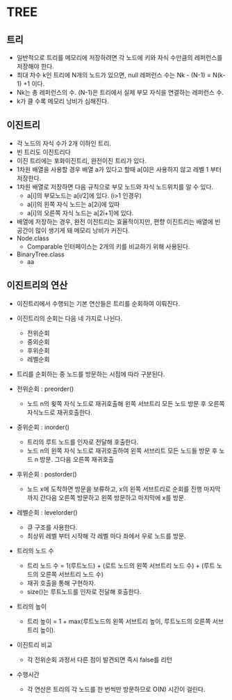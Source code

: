 # TREE
## 트리
  - 일반적으로 트리를 메모리에 저장하려면 각 노드에 키와 자식 수만큼의 레퍼런스를 저장해야 한다. 
  - 최대 차수 k인 트리에 N개의 노드가 있으면, null 레퍼런스 수는 Nk - (N-1) = N(k-1) +1 이다.
  - Nk는 총 레퍼런스의 수. (N-1)은 트리에서 실제 부모 자식을 연결하는 레퍼런스 수. 
  - k가 클 수록 메모리 낭비가 심해진다. 
  
## 이진트리
  - 각 노드의 자식 수가 2개 이하인 트리.
  - 빈 트리도 이진트리다
  - 이진 트리에는 포화이진트리, 완전이진 트리가 있다. 
  - 1차원 배열을 사용할 경우 배열 a가 있다고 할때 a[0]은 사용하지 않고 레벨 1 부터 저장한다. 
  - 1차원 배열로 저장하면 다음 규칙으로 부모 노드와 자식 노드위치를 알 수 있다.
    - a[i]의 부모노드는 a[i/2]에 있다. (i>1 인경우)
    - a[i]의 왼쪽 자식 노드는 a[2i]에 있따 
    - a[i]의 오른쪽 자식 노드는 a[2i+1]에 있다. 
  - 배열에 저장하는 경우, 완전 이진트리는 효율적이지만, 편향 이진트리는 배열에 빈공간이 많이 생기게 돼 메모리 낭비가 커진다.
  - Node.class
    - Comparable 인터페이스는 2개의 키를 비교하기 위해 사용된다. 
  - BinaryTree.class
    -  aa 
  
## 이진트리의 연산
  - 이진트리에서 수행되는 기본 연산들은 트리를 순회하여 이뤄진다. 
  - 이진트리의 순회는 다음 네 가지로 나뉜다. 
    - 전위순회 
    - 중외순회
    - 후위순회
    - 레벨순회
  - 트리를 순회하는 중 노드를 방문하는 시점에 따라 구분된다. 
  - 전위순회 : preorder()
    - 노드 n의 욎쪽 자식 노드로 재귀호출해 왼쪽 서브트리 모든 노드 방문 후 오른쪽 자식노드로 재귀호출한다.
  - 중위순회 : inorder()
    - 트리의 루트 노드를 인자로 전달해 호출한다. 
    - 노드 n의 왼쪽 자식 노드로 재귀호출하여 왼쪽 서브리트 모든 노드들 방문 후 노드 n 방문. 그다음 오른쪽 재귀호출
  - 후위순회 : postorder()
    - 노드 x에 도착하면 방문을 보류하고, x의 왼쪽 서브트리로 순회를 진행 마지막까지 간다음 오른쪽 방문하고 왼쪽 방문하고 마지막에 x를 방문.
  - 레벨순회 : levelorder()
    - 큐 구조를 사용한다.  
    - 최상위 레벨 부터 시작해 각 레벨 마다 좌에서 우로 노드를 방문.
  - 트리의 노드 수
    - 트리 노드 수 = 1(루트노드) + (로트 노드의 왼쪽 서브트리 노드 수) + (루트 노드의 오른쪽 서브트리 노드 수)
    - 재귀 호출을 통해 구현하자. 
    - size()는 루트노드를 인자로 전달해 호출한다. 
  - 트리의 높이
    - 트리 높이 = 1 + max(루트노드의 왼쪽 서브트리 높이, 루트노드의 오른쪽 서브트리 높이).
  - 이진트리 비교
    - 각 전위순회 과정서 다른 점이 발견되면 즉시 false를 리턴
    
  - 수행시간 
    - 각 연산은 트리의 각 노드를 한 번씩만 방문하므로 O(N) 시간이 걸린다. 
    


